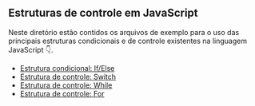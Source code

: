 ## Estruturas de controle em JavaScript
Neste diretório estão contidos os arquivos de exemplo para o uso das principais estruturas condicionais e de controle existentes na linguagem JavaScript 👇.

- [Estrutura condicional: If/Else](./ifElse.js)
- [Estrutura de controle: Switch](./switch.js)
- [Estrutura de controle: While](./while.js)
- [Estrutura de controle: For](./while.js)

